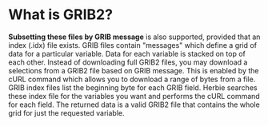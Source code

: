 # What is GRIB2?

**Subsetting these files by GRIB message** is also supported, provided that an index (.idx) file exists. GRIB files contain "messages" which define a grid of data for a particular variable. Data for each variable is stacked on top of each other. Instead of downloading full GRIB2 files, you may download a selections from a GRIB2 file based on GRIB message. This is enabled by the cURL command which allows you to download a range of bytes from a file. GRIB index files list the beginning byte for each GRIB field. Herbie searches these index file for the variables you want and performs the cURL command for each field. The returned data is a valid GRIB2 file that contains the whole grid for just the requested variable.